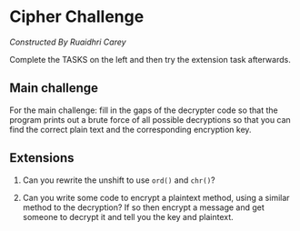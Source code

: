 # Cipher Challenge
*Constructed By Ruaidhri Carey*

Complete the TASKS on the left and then try the extension task afterwards.

## Main challenge
For the main challenge: fill in the gaps of the decrypter code so that the program prints out a brute force of all possible decryptions so that you can find the correct plain text and the corresponding encryption key.

## Extensions
1. Can you rewrite the unshift to use `ord()` and `chr()`?

1. Can you write some code to encrypt a plaintext method, using a similar method to the decryption? If so then encrypt a message and get someone to decrypt it and tell you the key and plaintext.

